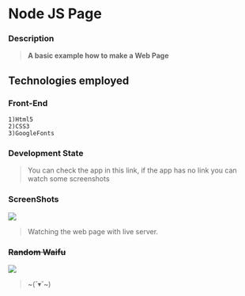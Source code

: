 # Node JS Page

### Description
> **A basic example how to make a Web Page**

## Technologies employed
	
### Front-End
	
    1)Html5
    2)CSS3
    3)GoogleFonts
		
### Development State

> You can check the app in this link, if the app has no link you can watch some screenshots


### ScreenShots

![](https://i.imgur.com/85KBl1t.png)

> Watching the web page with live server.

### <s>Random Waifu</s>

![](https://i.imgur.com/ZsDUNZQ.gif)

> ~(˘▾˘~)
